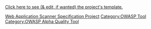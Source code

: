 [Click here to see (& edit, if wanted) the project's
template.](:Key_Project_Information:OWASP_Web_Application_Security_Metric_using_Attack_Patterns_Project "wikilink")

[Web Application Scanner Specification
Project](Category:OWASP_Project "wikilink") [Category:OWASP
Tool](Category:OWASP_Tool "wikilink") [Category:OWASP Alpha Quality
Tool](Category:OWASP_Alpha_Quality_Tool "wikilink")